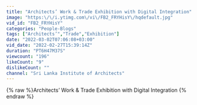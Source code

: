 ```yaml
---
title: "Architects’ Work & Trade Exhibition with Digital Integration"
image: "https:\/\/i.ytimg.com\/vi\/FB2_FRYHisY\/hqdefault.jpg"
vid_id: "FB2_FRYHisY"
categories: "People-Blogs"
tags: ["Architects’","Trade","Exhibition"]
date: "2022-03-02T07:06:08+03:00"
vid_date: "2022-02-27T15:39:14Z"
duration: "PT6H47M37S"
viewcount: "196"
likeCount: "9"
dislikeCount: ""
channel: "Sri Lanka Institute of Architects"
---
```

{% raw %}Architects’ Work & Trade Exhibition with Digital Integration {% endraw %}
